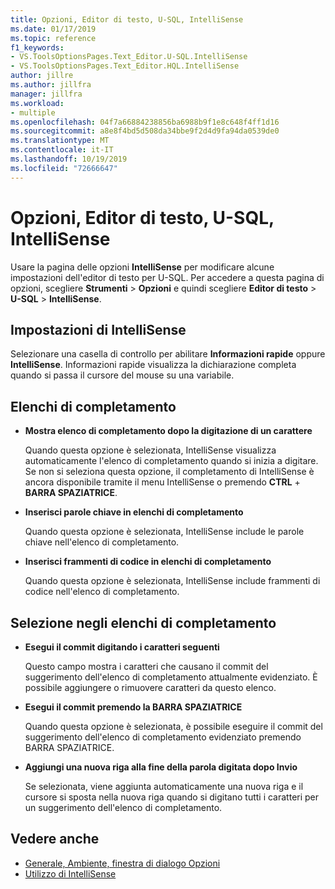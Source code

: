 ```yaml
---
title: Opzioni, Editor di testo, U-SQL, IntelliSense
ms.date: 01/17/2019
ms.topic: reference
f1_keywords:
- VS.ToolsOptionsPages.Text_Editor.U-SQL.IntelliSense
- VS.ToolsOptionsPages.Text_Editor.HQL.IntelliSense
author: jillre
ms.author: jillfra
manager: jillfra
ms.workload:
- multiple
ms.openlocfilehash: 04f7a66884238856ba6988b9f1e8c648f4ff1d16
ms.sourcegitcommit: a8e8f4bd5d508da34bbe9f2d4d9fa94da0539de0
ms.translationtype: MT
ms.contentlocale: it-IT
ms.lasthandoff: 10/19/2019
ms.locfileid: "72666647"
---
```

# <a name="options-text-editor-u-sql-intellisense"></a>Opzioni, Editor di testo, U-SQL, IntelliSense

Usare la pagina delle opzioni **IntelliSense** per modificare alcune impostazioni dell'editor di testo per U-SQL. Per accedere a questa pagina di opzioni, scegliere **Strumenti** > **Opzioni** e quindi scegliere **Editor di testo** > **U-SQL** > **IntelliSense**.

## <a name="intellisense-settings"></a>Impostazioni di IntelliSense

Selezionare una casella di controllo per abilitare **Informazioni rapide** oppure **IntelliSense**. Informazioni rapide visualizza la dichiarazione completa quando si passa il cursore del mouse su una variabile.

## <a name="completion-lists"></a>Elenchi di completamento

- **Mostra elenco di completamento dopo la digitazione di un carattere**

   Quando questa opzione è selezionata, IntelliSense visualizza automaticamente l'elenco di completamento quando si inizia a digitare. Se non si seleziona questa opzione, il completamento di IntelliSense è ancora disponibile tramite il menu IntelliSense o premendo **CTRL** + **BARRA SPAZIATRICE**.

- **Inserisci parole chiave in elenchi di completamento**

   Quando questa opzione è selezionata, IntelliSense include le parole chiave nell'elenco di completamento.

- **Inserisci frammenti di codice in elenchi di completamento**

   Quando questa opzione è selezionata, IntelliSense include frammenti di codice nell'elenco di completamento.

## <a name="selection-in-completion-list"></a>Selezione negli elenchi di completamento

- **Esegui il commit digitando i caratteri seguenti**

   Questo campo mostra i caratteri che causano il commit del suggerimento dell'elenco di completamento attualmente evidenziato. È possibile aggiungere o rimuovere caratteri da questo elenco.

- **Esegui il commit premendo la BARRA SPAZIATRICE**

   Quando questa opzione è selezionata, è possibile eseguire il commit del suggerimento dell'elenco di completamento evidenziato premendo BARRA SPAZIATRICE.

- **Aggiungi una nuova riga alla fine della parola digitata dopo Invio**

   Se selezionata, viene aggiunta automaticamente una nuova riga e il cursore si sposta nella nuova riga quando si digitano tutti i caratteri per un suggerimento dell'elenco di completamento.

## <a name="see-also"></a>Vedere anche

- [Generale, Ambiente, finestra di dialogo Opzioni](../../ide/reference/general-environment-options-dialog-box.md)
- [Utilizzo di IntelliSense](../../ide/using-intellisense.md)
